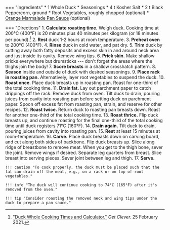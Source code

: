 === "Ingredients"
    * 1 Whole Duck
    * Seasonings
        * 4 t Kosher Salt
        * 2 t Black Peppercorn, ground
    * Root Vegetables, roughly chopped (optional)
    * [Orange Marmalade Pan Sauce](../../sauces/espag­nol/pan-sauce/orange-marmalde-pan-sauce.md) (optional)

=== "Directions"
    1. **Calculate roasting time.** Weigh duck. Cooking time at 200°C (400°F) is 20 minutes plus 40 minutes per kilogram (or 18 minutes per pound).[^cookingtimes]
    2. **Rest** duck 1-2 hours at room temperature.
    3. **Preheat oven** to 200°C (400°F).
    4. **Rinse** duck in cold water, and pat dry.
    5. **Trim** duck by cutting away both fatty deposits and excess skin in and around neck area and just inside its cavity. Remove wing tips.
    6. **Prick skin.** Make shallow pricks everywhere but drumsticks --- don't forget the areas where the thighs join the body!
    7. **Score breasts** in a shallow crosshatch pattern.
    8. **Season** inside and outside of duck with desired seasonings.
    9. **Place rack in roasting pan.** Alternatively, layer root vegetables to suspend the duck.
    10. **Roast once.** Place duck breasts up in roasting pan. Roast for one-third of the total cooking time.
    11. **Drain fat.** Lay out parchment paper to catch drippings off the rack. Remove duck from oven. Tilt duck to drain, pouring juices from cavity into roasting pan before setting duck on parchment paper. Spoon off excess fat from roasting pan, strain, and reserve for other recipes.
    12. **Roast twice.** Return duck to roasting pan breasts down. Roast for another one-third of the total cooking time.
    13. **Roast thrice.** Flip duck breasts up, and continue roasting for the final one-third of the total cooking time until duck registers 71°C (160°F).
    14. **Drain again.** Tilt duck to drain, pouring juices from cavity into roasting pan.
    15. **Rest** at least 15 minutes at room-temperature.
    16. **Carve.** Place duck breasts down on carving board, and cut along both sides of backbone. Flip duck breasts up. Slice along ridge of breastbone to remove meat. When you get to the thigh bone, sever the joint. Remove wings if desired. Separate leg quarters from breast. Slice breast into serving pieces. Sever joint between leg and thigh.
    17. **Serve.**

    !!! caution "To cook properly, the duck must be placed such that the fat can drain off the meat, e.g., on a rack or on top of root vegetables."

    !!! info "The duck will continue cooking to 74°C (165°F) after it's removed from the oven."

    !!! tip "Consider roasting the removed neck and wing tips under the duck to prepare a pan sauce."

[^cookingtimes]:
    ["Duck Whole Cooking Times and Calculator."](https://www.cookingtimes.co.uk/meat/duck/whole) _Get Clever._ 25 February 2021.
[^stewart]:
    Stewart, Martha. ["Roast Duck 101."](https://www.marthastewart.com/907162/roast-duck-101) _Martha Stewart._ 6 June 2012.
